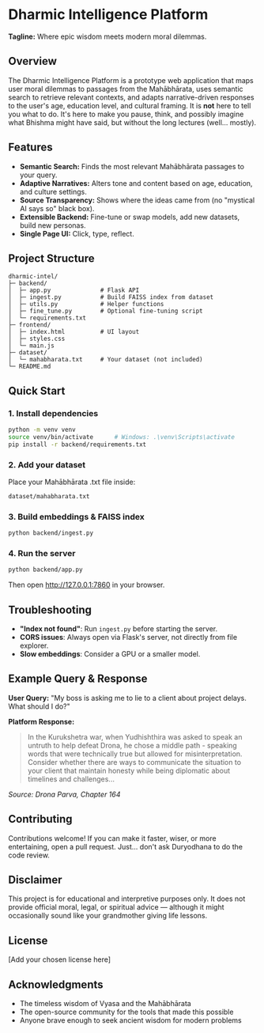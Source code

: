 # Dharmic Intelligence Platform

**Tagline:** Where epic wisdom meets modern moral dilemmas.

## Overview

The Dharmic Intelligence Platform is a prototype web application that maps user moral dilemmas to passages from the Mahābhārata, uses semantic search to retrieve relevant contexts, and adapts narrative-driven responses to the user's age, education level, and cultural framing. It is **not** here to tell you what to do. It's here to make you pause, think, and possibly imagine what Bhishma might have said, but without the long lectures (well… mostly).

## Features

- **Semantic Search:** Finds the most relevant Mahābhārata passages to your query.
- **Adaptive Narratives:** Alters tone and content based on age, education, and culture settings.
- **Source Transparency:** Shows where the ideas came from (no "mystical AI says so" black box).
- **Extensible Backend:** Fine-tune or swap models, add new datasets, build new personas.
- **Single Page UI:** Click, type, reflect.

## Project Structure

```
dharmic-intel/
├─ backend/
│  ├─ app.py              # Flask API
│  ├─ ingest.py           # Build FAISS index from dataset
│  ├─ utils.py            # Helper functions
│  ├─ fine_tune.py        # Optional fine-tuning script
│  └─ requirements.txt
├─ frontend/
│  ├─ index.html          # UI layout
│  ├─ styles.css
│  └─ main.js
├─ dataset/
│  └─ mahabharata.txt     # Your dataset (not included)
└─ README.md
```

## Quick Start

### 1. Install dependencies

```bash
python -m venv venv
source venv/bin/activate      # Windows: .\venv\Scripts\activate
pip install -r backend/requirements.txt
```

### 2. Add your dataset

Place your Mahābhārata .txt file inside:

```bash
dataset/mahabharata.txt
```

### 3. Build embeddings & FAISS index

```bash
python backend/ingest.py
```

### 4. Run the server

```bash
python backend/app.py
```

Then open http://127.0.0.1:7860 in your browser.

## Troubleshooting

- **"Index not found"**: Run `ingest.py` before starting the server.
- **CORS issues**: Always open via Flask's server, not directly from file explorer.
- **Slow embeddings**: Consider a GPU or a smaller model.

## Example Query & Response

**User Query:** "My boss is asking me to lie to a client about project delays. What should I do?"

**Platform Response:** 
> In the Kurukshetra war, when Yudhishthira was asked to speak an untruth to help defeat Drona, he chose a middle path - speaking words that were technically true but allowed for misinterpretation. Consider whether there are ways to communicate the situation to your client that maintain honesty while being diplomatic about timelines and challenges...

*Source: Drona Parva, Chapter 164*

## Contributing

Contributions welcome! If you can make it faster, wiser, or more entertaining, open a pull request. Just… don't ask Duryodhana to do the code review.

## Disclaimer

This project is for educational and interpretive purposes only. It does not provide official moral, legal, or spiritual advice — although it might occasionally sound like your grandmother giving life lessons.

## License

[Add your chosen license here]

## Acknowledgments

- The timeless wisdom of Vyasa and the Mahābhārata
- The open-source community for the tools that made this possible
- Anyone brave enough to seek ancient wisdom for modern problems
